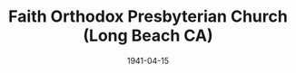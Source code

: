 ---
date: &id001 1941-04-15
end_date: null
location:
  address: 500 East San Antonio Drive
  city: Long Beach
  state: CA
minister:
- end: 1955-01-01
  name: Henry Coray
  start: 1941-01-01
  type: Pastor
- end: 1957-01-01
  name: Glenn Coie
  start: 1955-01-01
  type: Pastor
- end: 1970-01-01
  name: Lawrence Eyres
  start: 1958-01-01
  type: Pastor
- end: 1974-01-01
  name: Wilson Rinker
  start: 1970-01-01
  type: Pastor
- end: 2011-01-01
  name: Daniel Overduin
  start: 1975-01-01
  type: Pastor
- end: null
  name: James Lim
  start: 2012-01-01
  type: Pastor
- end: 1975-01-01
  name: Edward Volz
  start: 1970-01-01
  type: Associate Pastor
ministers:
- Henry Coray
- Glenn Coie
- Lawrence Eyres
- Wilson Rinker
- Daniel Overduin
- James Lim
- Edward Volz
name: Faith Orthodox Presbyterian Church
names:
- end: null
  name: Faith Orthodox Presbyterian Church
  start: 1941-04-15
origination_date: *id001
raw_data: 'AR

  Long Beach


  Faith Orthodox Presbyterian Church  (April 15, 1941- )

  500 East San Antonio Drive

  Pastors: Henry Coray, 1941-55

  Glenn Coie, 1955-57

  Lawrence Eyres, 1958-70

  Wilson Rinker, 1970-74

  Daniel Overduin, 1975-2011

  James Lim, 2012-

  Assoc. Pastor: Edward Volz, 1970-75

  '
received_from: null
states:
- CA
status:
  active: true
  end_date: null
  reason: null
  received_from: null
  withdrawal_to: null
title: Faith Orthodox Presbyterian Church (Long Beach CA)
year_established:
- 1941

---